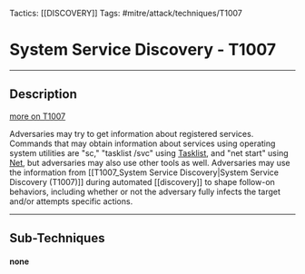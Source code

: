 Tactics: [[DISCOVERY]]
Tags: #mitre/attack/techniques/T1007  

# System Service Discovery - T1007
---
## Description
[more on T1007](https://attack.mitre.org/techniques/T1007)

Adversaries may try to get information about registered services. Commands that may obtain information about services using operating system utilities are "sc," "tasklist /svc" using [Tasklist](https://attack.mitre.org/software/S0057), and "net start" using [Net](https://attack.mitre.org/software/S0039), but adversaries may also use other tools as well. Adversaries may use the information from [[T1007_System Service Discovery|System Service Discovery (T1007)]] during automated [[discovery]] to shape follow-on behaviors, including whether or not the adversary fully infects the target and/or attempts specific actions.

---
## Sub-Techniques

#### none
